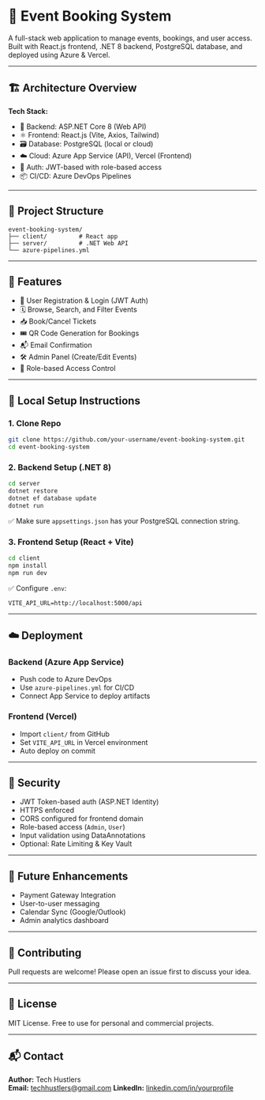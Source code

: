 # 🎫 Event Booking System

A full-stack web application to manage events, bookings, and user access. Built with React.js frontend, .NET 8 backend, PostgreSQL database, and deployed using Azure & Vercel.

---

## 🏗️ Architecture Overview

**Tech Stack:**
- 🔧 Backend: ASP.NET Core 8 (Web API)
- ⚛️ Frontend: React.js (Vite, Axios, Tailwind)
- 🗃️ Database: PostgreSQL (local or cloud)
- ☁️ Cloud: Azure App Service (API), Vercel (Frontend)
- 🔐 Auth: JWT-based with role-based access
- 📦 CI/CD: Azure DevOps Pipelines

---

## 📂 Project Structure

```
event-booking-system/
├── client/         # React app
├── server/         # .NET Web API
└── azure-pipelines.yml
```

---

## 🚀 Features

- 👥 User Registration & Login (JWT Auth)
- 🗓️ Browse, Search, and Filter Events
- 📥 Book/Cancel Tickets
- 🎟️ QR Code Generation for Bookings
- 📬 Email Confirmation
- 🛠️ Admin Panel (Create/Edit Events)
- 🧾 Role-based Access Control

---

## 🔧 Local Setup Instructions

### 1. Clone Repo

```bash
git clone https://github.com/your-username/event-booking-system.git
cd event-booking-system
```

### 2. Backend Setup (.NET 8)

```bash
cd server
dotnet restore
dotnet ef database update
dotnet run
```

✅ Make sure `appsettings.json` has your PostgreSQL connection string.

### 3. Frontend Setup (React + Vite)

```bash
cd client
npm install
npm run dev
```

✅ Configure `.env`:
```env
VITE_API_URL=http://localhost:5000/api
```

---

## ☁️ Deployment

### Backend (Azure App Service)

- Push code to Azure DevOps
- Use `azure-pipelines.yml` for CI/CD
- Connect App Service to deploy artifacts

### Frontend (Vercel)

- Import `client/` from GitHub
- Set `VITE_API_URL` in Vercel environment
- Auto deploy on commit

---

## 🔐 Security

- JWT Token-based auth (ASP.NET Identity)
- HTTPS enforced
- CORS configured for frontend domain
- Role-based access (`Admin`, `User`)
- Input validation using DataAnnotations
- Optional: Rate Limiting & Key Vault

---

## 🧠 Future Enhancements

- Payment Gateway Integration
- User-to-user messaging
- Calendar Sync (Google/Outlook)
- Admin analytics dashboard

---

## 🤝 Contributing

Pull requests are welcome! Please open an issue first to discuss your idea.

---

## 📄 License

MIT License. Free to use for personal and commercial projects.

---

## 📬 Contact

**Author:** Tech Hustlers  
**Email:** techhustlers@gmail.com 
**LinkedIn:** [linkedin.com/in/yourprofile](https://linkedin.com/in/yourprofile)
